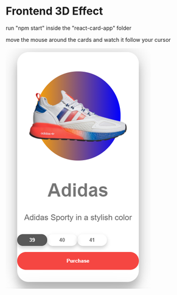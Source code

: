 # Frontend 3D Effect

run "npm start" inside the "react-card-app" folder

move the mouse around the cards and watch it follow your cursor

![screenshot](card.png)
